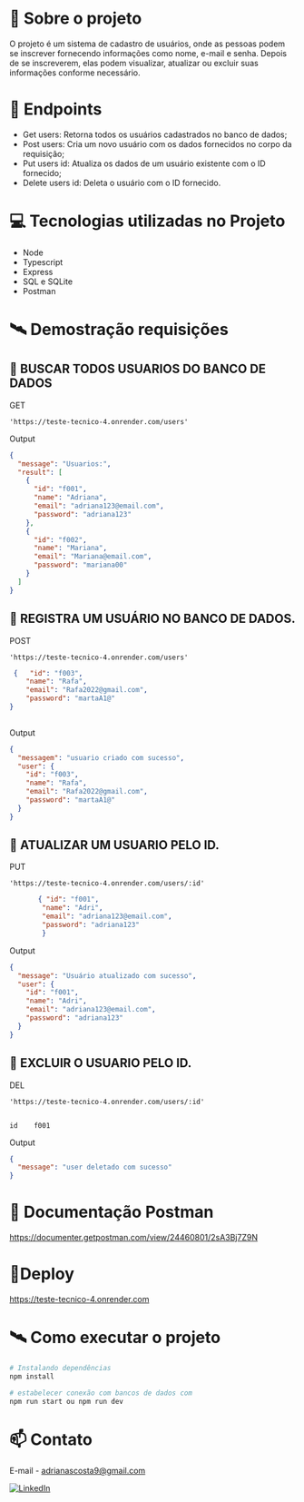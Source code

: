 # 📖 Sobre o projeto
O projeto é um sistema de cadastro de usuários, onde as pessoas podem se inscrever fornecendo informações como nome, e-mail e senha. Depois de se inscreverem, elas podem visualizar, atualizar ou excluir suas informações conforme necessário. 

# 📝 Endpoints

- Get users: Retorna todos os usuários cadastrados no banco de dados;
- Post users: Cria um novo usuário com os dados fornecidos no corpo da requisição;
- Put users id: Atualiza os dados de um usuário existente com o ID fornecido;
- Delete users id: Deleta o usuário com o ID fornecido.


# 💻 Tecnologias utilizadas no Projeto

- Node
- Typescript 
- Express
- SQL e SQLite
- Postman
# 🛰 Demostração requisições 

## 🎯 BUSCAR TODOS USUARIOS DO BANCO DE DADOS

GET

```URL
'https://teste-tecnico-4.onrender.com/users'
```

Output
```JSON 
{
  "message": "Usuarios:",
  "result": [
    {
      "id": "f001",
      "name": "Adriana",
      "email": "adriana123@email.com",
      "password": "adriana123"
    },
    {
      "id": "f002",
      "name": "Mariana",
      "email": "Mariana@email.com",
      "password": "mariana00"
    }
  ]
}
```
## 🎯 REGISTRA UM USUÁRIO NO BANCO DE DADOS.

POST
```URL
'https://teste-tecnico-4.onrender.com/users'
```
  
```JSON
 {   "id": "f003",
    "name": "Rafa",
    "email": "Rafa2022@gmail.com",
    "password": "martaA1@"
}
  

```
Output
```JSON 
{
  "messagem": "usuario criado com sucesso",
  "user": {
    "id": "f003",
    "name": "Rafa",
    "email": "Rafa2022@gmail.com",
    "password": "martaA1@"
  }
}
```
## 🎯 ATUALIZAR UM USUARIO PELO ID.

PUT
```URL
'https://teste-tecnico-4.onrender.com/users/:id'
```
  
```JSON
       { "id": "f001",
        "name": "Adri",
        "email": "adriana123@email.com",
        "password": "adriana123"
        }

```
Output
```JSON 
{
  "message": "Usuário atualizado com sucesso",
  "user": {
    "id": "f001",
    "name": "Adri",
    "email": "adriana123@email.com",
    "password": "adriana123"
  }
}
```
## 🎯 EXCLUIR O  USUARIO PELO ID.

DEL
```URL
'https://teste-tecnico-4.onrender.com/users/:id'
```
  
```PATH VARIABLES

id    f001

```

Output
```JSON 
{
  "message": "user deletado com sucesso"
}
```



# 📖 Documentação Postman
https://documenter.getpostman.com/view/24460801/2sA3Bj7Z9N

# 🔗Deploy   
https://teste-tecnico-4.onrender.com


# 🛰 Como executar o projeto 
```bash
# Instalando dependências
npm install

# estabelecer conexão com bancos de dados com 
npm run start ou npm run dev
```
# 📫 Contato
E-mail - adrianascosta9@gmail.com

[![LinkedIn](https://img.shields.io/badge/LinkedIn-0077B5?style=for-the-badge&logo=linkedin&logoColor=white)](https://www.linkedin.com/in/adriana-ramss/)
